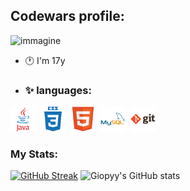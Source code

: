 ## Codewars profile:
![immagine](https://www.codewars.com/users/Gioppy/badges/large)
- 🕐 I'm 17y
- ### ✨ languages: 
<div>
  <img src="https://github.com/devicons/devicon/blob/master/icons/java/java-original-wordmark.svg" title="Java" alt="Java" width="40" height="40"/>&nbsp;
  <img src="https://github.com/devicons/devicon/blob/master/icons/css3/css3-plain-wordmark.svg"  title="CSS3" alt="CSS" width="40" height="40"/>&nbsp;
  <img src="https://github.com/devicons/devicon/blob/master/icons/html5/html5-original.svg" title="HTML5" alt="HTML" width="40" height="40"/>&nbsp;
  <img src="https://github.com/devicons/devicon/blob/master/icons/mysql/mysql-original-wordmark.svg" title="MySQL"  alt="MySQL" width="40" height="40"/>&nbsp;
  <img src="https://github.com/devicons/devicon/blob/master/icons/git/git-original-wordmark.svg" title="Git" **alt="Git" width="40" height="40"/>
</div>

### My Stats:
[![GitHub Streak](https://github-readme-streak-stats.herokuapp.com?user=Gioppyy)](https://git.io/streak-stats)
![Giopyy's GitHub stats](https://github-readme-stats.vercel.app/api?username=Gioppyy&show_icons=true&theme=transparent)
